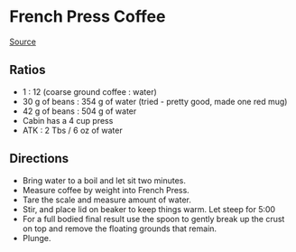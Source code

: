 # French Press Coffee

[Source](https://handground.com/grind/how-to-use-a-french-press)

## Ratios

- 1 : 12 (coarse ground coffee : water)
- 30 g of beans : 354 g of water (tried - pretty good, made one red mug)
- 42 g of beans : 504 g of water
- Cabin has a 4 cup press
- ATK : 2 Tbs / 6 oz of water

## Directions

- Bring water to a boil and let sit two minutes.
- Measure coffee by weight into French Press.
- Tare the scale and measure amount of water.
- Stir, and place lid on beaker to keep things warm. Let steep for 5:00
- For a full bodied final result use the spoon to gently break up the crust on
  top and remove the floating grounds that remain.
- Plunge.
